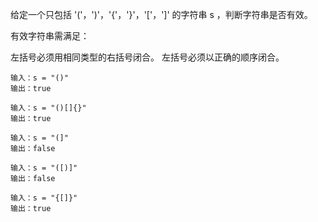 给定一个只包括 '('，')'，'{'，'}'，'['，']' 的字符串 s ，判断字符串是否有效。

有效字符串需满足：

左括号必须用相同类型的右括号闭合。
左括号必须以正确的顺序闭合。

```
输入：s = "()"
输出：true
```

```
输入：s = "()[]{}"
输出：true
```

```
输入：s = "(]"
输出：false
```

```
输入：s = "([)]"
输出：false
```

```
输入：s = "{[]}"
输出：true
```

```

```

